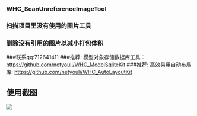 ### WHC_ScanUnreferenceImageTool 
### 扫描项目里没有使用的图片工具
### 删除没有引用的图片以减小打包体积

###联系qq:712641411
###推荐: 模型对象存储数据库工具：https://github.com/netyouli/WHC_ModelSqliteKit
###推荐: 高效易用自动布局库: https://github.com/netyouli/WHC_AutoLayoutKit

## 使用截图

 ![](https://github.com/netyouli/WHC_ScanUnreferenceImageTool/blob/master/WHC_ScanUnreferenceImageTool/Tool.gif)
 
